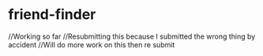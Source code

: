 # friend-finder
//Working so far
//Resubmitting this because I submitted the wrong thing by accident
//Will do more work on this then re submit
